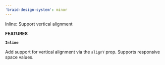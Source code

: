 ```yaml
---
'braid-design-system': minor
---
```


Inline: Support vertical alignment

**FEATURES**

**`Inline`**

Add support for vertical alignment via the `alignY` prop. Supports responsive space values.
